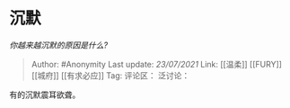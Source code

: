 # 沉默
*你越来越沉默的原因是什么?*

> Author: #Anonymity
> Last update: *23/07/2021*
> Link: [[温柔]] [[FURY]] [[城府]] [[有求必应]]
> Tag:
> 评论区：
> 泛讨论：

有的沉默震耳欲聋。
